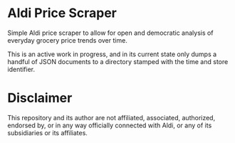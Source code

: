 # Aldi Price Scraper
Simple Aldi price scraper to allow for open and democratic analysis of everyday grocery price trends over time.

This is an active work in progress, and in its current state only dumps a handful of JSON documents to a directory stamped with the time and store identifier.

# Disclaimer
This repository and its author are not affiliated, associated, authorized, endorsed by, or in any way officially connected with Aldi, or any of its subsidiaries or its affiliates.
